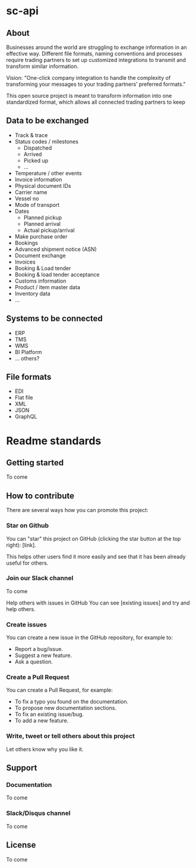 # sc-api

## About
Businesses around the world are struggling to exchange information in an effective way. Different file formats, naming conventions and processes require trading partners to set up customized integrations to transmit and transform similar information.

Vision: "One-click company integration to handle the complexity of transforming your messages to your trading partners’ preferred formats."

This open source project is meant to transform information into one standardized format, which allows all connected trading partners to keep 



## Data to be exchanged
- Track & trace
- Status codes / milestones
  - Dispatched
  - Arrived
  - Picked up
  - ...
- Temperature / other events
- Invoice information
- Physical document IDs
- Carrier name
- Vessel no
- Mode of transport
- Dates
  - Planned pickup
  - Planned arrival
  - Actual pickup/arrival
- Make purchase order
- Bookings
- Advanced shipment notice (ASN)
- Document exchange
- Invoices
- Booking & Load tender
- Booking & load tender acceptance
- Customs information
- Product / item master data
- Inventory data
- ...

## Systems to be connected
- ERP
- TMS
- WMS
- BI Platform
- ... others?

## File formats
- EDI
- Flat file
- XML
- JSON
- GraphQL


# Readme standards

## Getting started
To come

## How to contribute
There are several ways how you can promote this project:

### Star on Github
You can "star" this project on GitHub (clicking the star button at the top right): [link].

This helps other users find it more easily and see that it has been already useful for others.

### Join our Slack channel
To come

Help others with issues in GitHub
You can see [existing issues] and try and help others.

### Create issues
You can create a new issue in the GitHub repository, for example to:

- Report a bug/issue.
- Suggest a new feature.
- Ask a question.

### Create a Pull Request
You can create a Pull Request, for example:

- To fix a typo you found on the documentation.
- To propose new documentation sections.
- To fix an existing issue/bug.
- To add a new feature.

### Write, tweet or tell others about this project
Let others know why you like it.

## Support

### Documentation
To come

### Slack/Disqus channel
To come

## License
To come
